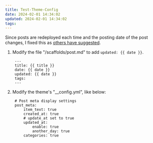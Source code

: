 ```yaml
---
title: Test-Theme-Config
date: 2024-02-01 14:34:02
updated: 2024-02-01 14:34:02
tags:
---
```

Since posts are redeployed each time and the posting date of the post changes, I fixed this as [others have suggested](https://sqiang.net/post/2792803495.html).


1. Modify the file "/scaffolds/post.md" to add `updated: {{ date }}`.   

        ---
        title: {{ title }}
        date: {{ date }}
        updated: {{ date }}
        tags:
        ---

2. Modify the theme's "__config.yml", like below:

        # Post meta display settings
        post_meta:
            item_text: true
            created_at: true      
            # update_at set to true  
            updated_at:
                enable: true
                another_day: true
            categories: true